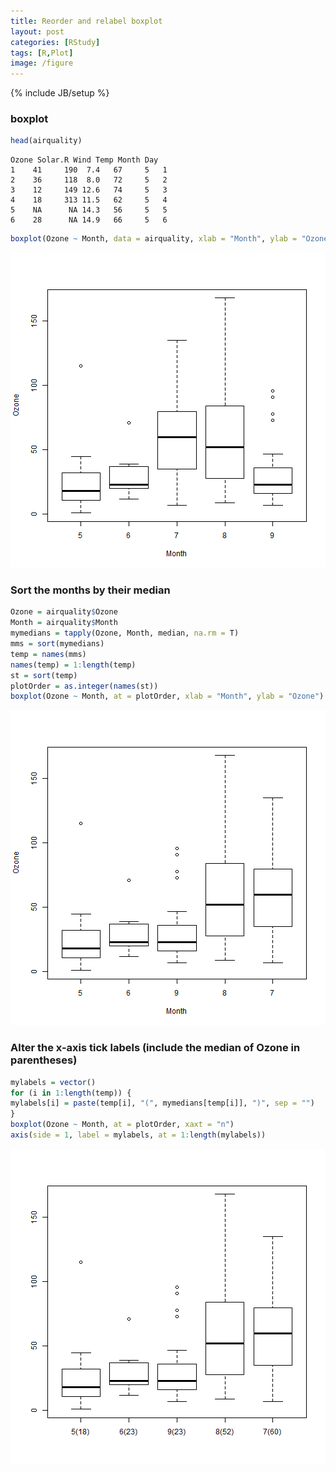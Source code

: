```yaml
---
title: Reorder and relabel boxplot
layout: post
categories: [RStudy]
tags: [R,Plot]
image: /figure
---
```

{% include JB/setup %}

### boxplot


```r
head(airquality)
```

```
Ozone Solar.R Wind Temp Month Day
1    41     190  7.4   67     5   1
2    36     118  8.0   72     5   2
3    12     149 12.6   74     5   3
4    18     313 11.5   62     5   4
5    NA      NA 14.3   56     5   5
6    28      NA 14.9   66     5   6
```

```r
boxplot(Ozone ~ Month, data = airquality, xlab = "Month", ylab = "Ozone")
```

![plot of chunk reoder-relabel-1](/figure/reoder-relabel-1.png)


### Sort the months by their median


```r
Ozone = airquality$Ozone
Month = airquality$Month
mymedians = tapply(Ozone, Month, median, na.rm = T)
mms = sort(mymedians)
temp = names(mms)
names(temp) = 1:length(temp)
st = sort(temp)
plotOrder = as.integer(names(st))
boxplot(Ozone ~ Month, at = plotOrder, xlab = "Month", ylab = "Ozone")
```

![plot of chunk reoder-relabel-2](/figure/reoder-relabel-2.png)


### Alter the x-axis tick labels (include the median of Ozone in parentheses)


```r
mylabels = vector()
for (i in 1:length(temp)) {
mylabels[i] = paste(temp[i], "(", mymedians[temp[i]], ")", sep = "")
}
boxplot(Ozone ~ Month, at = plotOrder, xaxt = "n")
axis(side = 1, label = mylabels, at = 1:length(mylabels))
```

![plot of chunk reoder-relabel-3](/figure/reoder-relabel-3.png)

